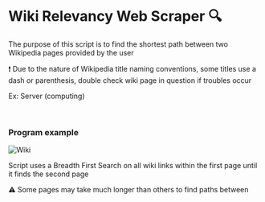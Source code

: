 # Wiki Relevancy Web Scraper :mag:

The purpose of this script is to find the shortest path between two Wikipedia pages provided by the user

:heavy_exclamation_mark: Due to the nature of Wikipedia title naming conventions, some titles use a dash or parenthesis,
double check wiki page in question if troubles occur

Ex: Server (computing)

<br />

### Program example

![Wiki](https://user-images.githubusercontent.com/78878935/148347246-571b4301-456b-47c3-aee7-b6168a65b58c.png)


Script uses a Breadth First Search on all wiki links within the first page until it finds the second page 

:warning: Some pages may take much longer than others to find paths between
